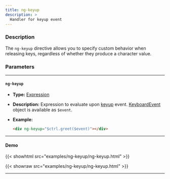 ```yaml
---
title: ng-keyup
description: >
  Handler for keyup event
---
```


### Description

The `ng-keyup` directive allows you to specify custom behavior when releasing
keys, regardless of whether they produce a character value.

### Parameters

---

#### `ng-keyup`

- **Type:** [Expression](../../../typedoc/types/Expression.html)
- **Description:** Expression to evaluate upon
  [keyup](https://developer.mozilla.org/en-US/docs/Web/API/Element/keyup_event)
  event.
  [KeyboardEvent](https://developer.mozilla.org/en-US/docs/Web/API/KeyboardEvent)
  object is available as `$event`.
- **Example:**

  ```html
  <div ng-keyup="$ctrl.greet($event)"></div>
  ```

---

#### Demo

{{< showhtml src="examples/ng-keyup/ng-keyup.html" >}}

{{< showraw src="examples/ng-keyup/ng-keyup.html" >}}

---
